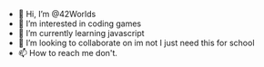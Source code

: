 - 👋 Hi, I’m @42Worlds
- 👀 I’m interested in coding games
- 🌱 I’m currently learning javascript
- 💞️ I’m looking to collaborate on im not I just need this for school
- 📫 How to reach me don't.

<!---
42Worlds/42Worlds is a ✨ special ✨ repository because its `README.md` (this file) appears on your GitHub profile.
You can click the Preview link to take a look at your changes.
--->
